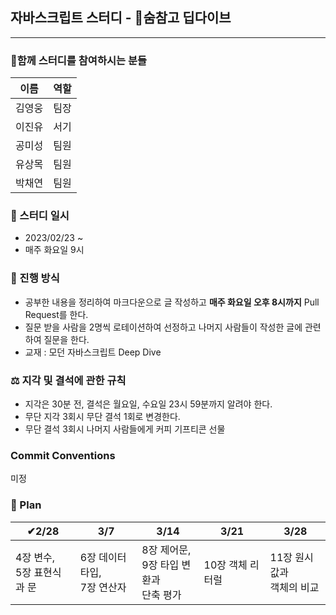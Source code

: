 ## 자바스크립트 스터디 - 🌊숨참고 딥다이브

---

### 🐾함께 스터디를 참여하시는 분들

| 이름   | 역할 |
| ------ | ---- |
| 김영웅 | 팀장 |
| 이진유 | 서기 |
| 공미성 | 팀원 |
| 유상목 | 팀원 |
| 박채연 | 팀원 |

### 📆 스터디 일시

- 2023/02/23 ~
- 매주 화요일 9시

### 🚀 진행 방식

- 공부한 내용을 정리하여 마크다운으로 글 작성하고 <b>매주 화요일 오후 8시까지</b> Pull Request를 한다.
- 질문 받을 사람을 2명씩 로테이션하여 선정하고 나머지 사람들이 작성한 글에 관련하여 질문을 한다.
- 교재 : 모던 자바스크립트 Deep Dive

### ⚖️ 지각 및 결석에 관한 규칙

- 지각은 30분 전, 결석은 월요일, 수요일 23시 59분까지 알려야 한다.
- 무단 지각 3회시 무단 결석 1회로 변경한다.
- 무단 결석 3회시 나머지 사람들에게 커피 기프티콘 선물

### Commit Conventions

미정


### 🏁 Plan

| ✔2/28     | 3/7             | 3/14            | 3/21       | 3/28       |
| -------- | --------------- | --------------- | ---------- | ---------- |
| 4장 변수,<br/> 5장 표현식과 문|  6장 데이터 타입, <br/> 7장 연산자  | 8장 제어문, <br/>9장 타입 변환과 <br/> 단축 평가 | 10장 객체 리터럴 | 11장 원시 값과 <br/> 객체의 비교|

